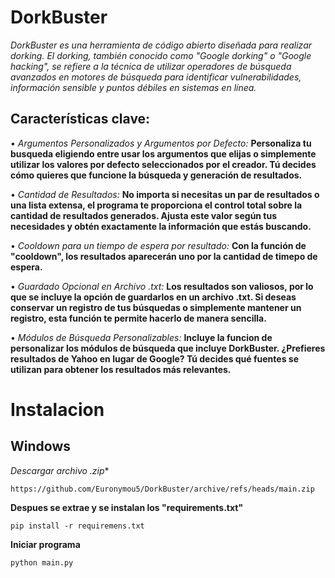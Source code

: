 # DorkBuster
*DorkBuster es una herramienta de código abierto diseñada para realizar dorking. El dorking, también conocido como "Google dorking" o "Google hacking", se refiere a la técnica de utilizar operadores de búsqueda avanzados en motores de búsqueda para identificar vulnerabilidades, información sensible y puntos débiles en sistemas en línea.*

## Características clave:

• *Argumentos Personalizados y Argumentos por Defecto:*
**Personaliza tu busqueda eligiendo entre usar los argumentos que elijas o simplemente utilizar los valores por defecto seleccionados por el creador. Tú decides cómo quieres que funcione la búsqueda y generación de resultados.**

• *Cantidad de Resultados:*
**No importa si necesitas un par de resultados o una lista extensa, el programa te proporciona el control total sobre la cantidad de resultados generados. Ajusta este valor según tus necesidades y obtén exactamente la información que estás buscando.**

• *Cooldown para un tiempo de espera por resultado:*
**Con la función de "cooldown", los resultados aparecerán uno por la cantidad de timepo de espera.**

• *Guardado Opcional en Archivo .txt:*
**Los resultados son valiosos, por lo que se incluye la opción de guardarlos en un archivo .txt. Si deseas conservar un registro de tus búsquedas o simplemente mantener un registro, esta función te permite hacerlo de manera sencilla.**

• *Módulos de Búsqueda Personalizables:*
**Incluye la funcion de personalizar los módulos de búsqueda que incluye DorkBuster. ¿Prefieres resultados de Yahoo en lugar de Google? Tú decides qué fuentes se utilizan para obtener los resultados más relevantes.**

# Instalacion

## Windows

*Descargar archivo .zip**

```
https://github.com/Euronymou5/DorkBuster/archive/refs/heads/main.zip
```

**Despues se extrae y se instalan los "requirements.txt"**

```
pip install -r requiremens.txt
```

**Iniciar programa**

```
python main.py
```
